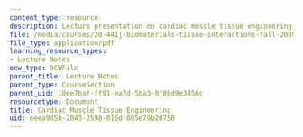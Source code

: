 ```yaml
---
content_type: resource
description: Lecture presentation on cardiac muscle tissue engineering.
file: /media/courses/20-441j-biomaterials-tissue-interactions-fall-2009/eeea9d5b20432598016d085e79b20750_MIT20_441JF09_lec24_ms.pdf
file_type: application/pdf
learning_resource_types:
- Lecture Notes
ocw_type: OCWFile
parent_title: Lecture Notes
parent_type: CourseSection
parent_uid: 10ee7baf-ff91-ea7d-5ba3-0f86d9e3456c
resourcetype: Document
title: Cardiac Muscle Tissue Engineering
uid: eeea9d5b-2043-2598-016d-085e79b20750
---
```

